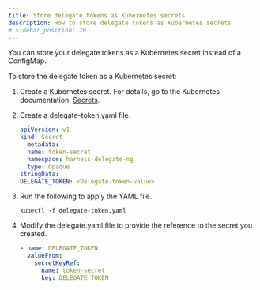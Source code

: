 ```yaml
---
title: Store delegate tokens as Kubernetes secrets
description: How to store delegate tokens as Kubernetes secrets
# sidebar_position: 20
---
```


You can store your delegate tokens as a Kubernetes secret instead of a ConfigMap. 

To store the delegate token as a Kubernetes secret:

1. Create a Kubernetes secret. For  details, go to the Kubernetes documentation: [Secrets](https://kubernetes.io/docs/concepts/configuration/secret/).
2. Create a delegate-token.yaml file.

   ```yaml
   apiVersion: v1
   kind: Secret
     metadata:
     name: token-secret
     namespace: harness-delegate-ng
     type: Opaque
   stringData:
   DELEGATE_TOKEN: <Delegate-token-value>
   ```

3. Run the following to apply the YAML file.

   ```
   kubectl -f delegate-token.yaml
   ```

4. Modify the delegate.yaml file to provide the reference to the secret you created.

   ```yaml
   - name: DELEGATE_TOKEN
     valueFrom:
       secretKeyRef:
         name: token-secret
         key: DELEGATE_TOKEN
   ```
